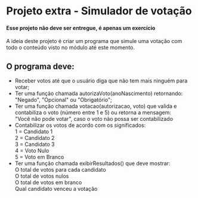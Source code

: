 # Projeto extra - Simulador de votação
#### Esse projeto não deve ser entregue, é apenas um exercício

A ideia deste projeto é criar um programa que simule uma votação com todo o conteúdo visto no módulo até este momento.
## O programa deve:
- Receber votos até que o usuário diga que não tem mais ninguém para votar;
- Ter uma função chamada autorizaVoto(anoNascimento) retornando: "Negado", "Opcional" ou "Obrigatório";
- Ter uma função chamada votacao(autorizacao, voto) que valida e contabiliza o voto (número entre 1 e 5) ou retorna a mensagem: \
    "Você não pode votar", caso o voto não possa ser contabilizado
- Contabilizar os votos de acordo com os significados: \
    1 = Candidato 1 \
    2 = Candidato 2 \
    3 = Candidato 3 \
    4 = Voto Nulo \
    5 = Voto em Branco
- Ter uma função chamada exibirResultados() que deve mostrar: \
    O total de votos para cada candidato \
    O total de votos nulos \
    O total de votos em branco \
    Qual candidato venceu a votação 
